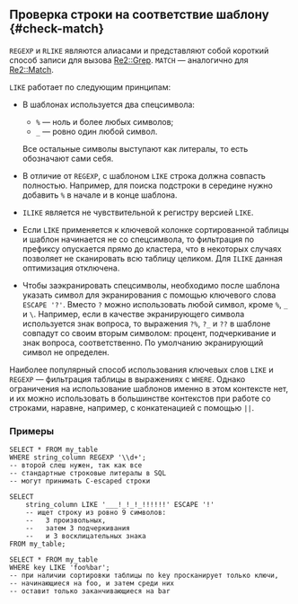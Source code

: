 ## Проверка строки на соответствие шаблону {#check-match}

`REGEXP` и `RLIKE` являются алиасами и представляют собой короткий способ записи для вызова [Re2::Grep](../../../udf/list/re2.md#match). `MATCH` — аналогично для [Re2::Match](../../../udf/list/re2.md#match).

`LIKE` работает по следующим принципам:

* В шаблонах используется два спецсимвола:

  * `%` — ноль и более любых символов;
  * `_` — ровно один любой символ.

  Все остальные символы выступают как литералы, то есть обозначают сами себя.

* В отличие от `REGEXP`, с шаблоном `LIKE` строка должна совпасть полностью. Например, для поиска подстроки в середине нужно добавить `%` в начале и в конце шаблона.
* `ILIKE` является не чувствительной к регистру версией `LIKE`.
* Если `LIKE` применяется к ключевой колонке сортированной таблицы и шаблон начинается не со спецсимвола, то фильтрация по префиксу опускается прямо до кластера, что в некоторых случаях позволяет не сканировать всю таблицу целиком. Для `ILIKE` данная оптимизация отключена.
* Чтобы заэкранировать спецсимволы, необходимо после шаблона указать символ для экранирования с помощью ключевого слова `ESCAPE '?'`. Вместо `?` можно использовать любой символ, кроме `%`, `_` и `\`. Например, если в качестве экранирующего символа используется знак вопроса, то выражения `?%`, `?_` и `??` в шаблоне совпадут со своим вторым символом: процент, подчеркивание и знак вопроса, соответственно. По умолчанию экранирующий символ не определен.

Наиболее популярный способ использования ключевых слов `LIKE` и `REGEXP` — фильтрация таблицы в выражениях с `WHERE`. Однако ограничения на использование шаблонов именно в этом контексте нет, и их можно использовать в большинстве контекстов при работе со строками, наравне, например, с конкатенацией с помощью `||`.

### Примеры

```yql
SELECT * FROM my_table
WHERE string_column REGEXP '\\d+';
-- второй слеш нужен, так как все
-- стандартные строковые литералы в SQL
-- могут принимать С-escaped строки
```

```yql
SELECT
    string_column LIKE '___!_!_!_!!!!!!' ESCAPE '!'
    -- ищет строку из ровно 9 символов:
    --   3 произвольных,
    --   затем 3 подчеркивания
    --   и 3 восклицательных знака
FROM my_table;
```

```yql
SELECT * FROM my_table
WHERE key LIKE 'foo%bar';
-- при наличии сортировки таблицы по key просканирует только ключи,
-- начинающиеся на foo, и затем среди них
-- оставит только заканчивающиеся на bar
```
